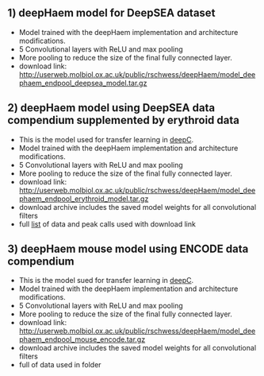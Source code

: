 ## 1) deepHaem model for DeepSEA dataset

* Model trained with the deepHaem implementation and architecture modifications.
* 5 Convolutional layers with ReLU and max pooling
* More pooling to reduce the size of the final fully connected layer.
* download link: http://userweb.molbiol.ox.ac.uk/public/rschwess/deepHaem/model_deephaem_endpool_deepsea_model.tar.gz


## 2) deepHaem model using DeepSEA data compendium supplemented by erythroid data
* This is the model used for transfer learning in [deepC](https://github.com/rschwess/deepC).
* Model trained with the deepHaem implementation and architecture modifications.
* 5 Convolutional layers with ReLU and max pooling
* More pooling to reduce the size of the final fully connected layer.
* download link: http://userweb.molbiol.ox.ac.uk/public/rschwess/deepHaem/model_deephaem_endpool_erythroid_model.tar.gz
* download archive includes the saved model weights for all convolutional filters
* full [list](http://userweb.molbiol.ox.ac.uk/public/rschwess/deepHaem/table_for_github_deephaem_dataset_labels_with_peaks.xlsx) of data and peak calls used with download link

## 3) deepHaem mouse model using ENCODE data compendium
* This is the model sued for transfer learning in [deepC](https://github.com/rschwess/deepC).
* Model trained with the deepHaem implementation and architecture modifications.
* 5 Convolutional layers with ReLU and max pooling
* More pooling to reduce the size of the final fully connected layer.
* download link: http://userweb.molbiol.ox.ac.uk/public/rschwess/deepHaem/model_deephaem_endpool_mouse_encode.tar.gz
* download archive includes the saved model weights for all convolutional filters
* full of data used in folder
